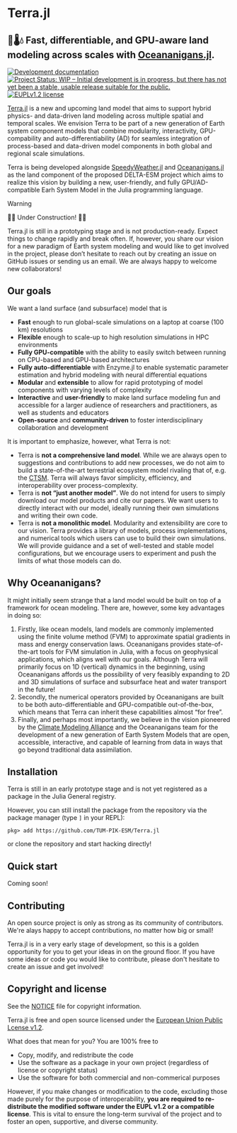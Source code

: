 # Terra.jl
<strong> 🌲🌡💧 Fast, differentiable, and GPU-aware land modeling across scales with [Oceananigans.jl](https://github.com/CliMA/Oceananigans.jl). </strong>
---

<a href="https://tum-pik-esm.github.io/TerraDocumentation/dev">
<img alt="Development documentation" src="https://img.shields.io/badge/documentation-in%20development-orange?style=flat-square">
</a>
<a href="https://www.repostatus.org/#wip"><img src="https://www.repostatus.org/badges/latest/wip.svg" alt="Project Status: WIP – Initial development is in progress, but there has not yet been a stable, usable release suitable for the public." /></a>
<a href="https://eupl.eu/1.2/en">
    <img alt="EUPLv1.2 license" src="https://img.shields.io/badge/License-EUPLv1.2-blue.svg?style=flat-square">
</a>

[Terra.jl](https://tum-pik-esm.github.io/TerraDocumentation/dev") is a new and upcoming land model that aims to support hybrid physics- and data-driven land modeling across multiple spatial and temporal scales. We envision Terra to be part of a new generation of Earth system component models that combine modularity, interactivity, GPU-compability and auto-differentiability (AD) for seamless integration of process-based and data-driven model components in both global and regional scale simulations.

Terra is being developed alongside [SpeedyWeather.jl](https://github.com/SpeedyWeather/SpeedyWeather.jl) and [Oceananigans.jl](https://github.com/CliMA/Oceananigans.jl) as the land component of the proposed DELTA-ESM project which aims to realize this vision by building a new, user-friendly, and fully GPU/AD-compatible Earh System Model in the Julia programming language.

> [!WARNING]
> 🚧🚧 Under Construction! 🚧🚧
>
> Terra.jl is still in a prototyping stage and is not production-ready. Expect things to change rapidly and break often. If, however, you share our vision for a new paradigm of Earth system modeling and would like to get involved in the project, please don’t hesitate to reach out by creating an issue on GitHub issues or sending us an email. We are always happy to welcome new collaborators!

## Our goals
We want a land surface (and subsurface) model that is
- **Fast** enough to run global-scale simulations on a laptop at coarse (100 km) resolutions
- **Flexible** enough to scale-up to high resolution simulations in HPC environments
- **Fully GPU-compatible** with the ability to easily switch between running on CPU-based and GPU-based architectures
- **Fully auto-differentiable** with Enzyme.jl to enable systematic parameter estimation and hybrid modeling with neural differential equations
- **Modular** and **extensible** to allow for rapid prototyping of model components with varying levels of complexity
- **Interactive** and **user-friendly** to make land surface modeling fun and accessible for a larger audience of researchers and practitioners, as well as students and educators
- **Open-source** and **community-driven** to foster interdisciplinary collaboration and development

It is important to emphasize, however, what Terra is not:
- Terra is **not a comprehensive land model**. While we are always open to suggestions and contributions to add new processes, we do not aim to build a state-of-the-art terrestrial ecosystem model rivaling that of, e.g. the [CTSM](https://github.com/ESCOMP/CTSM). Terra will always favor simplicity, efficiency, and interoperability over process-complexity.
- Terra is **not “just another model”**. We do not intend for users to simply download our model products and cite our papers. We want users to directly interact with our model, ideally running their own simulations and writing their own code.
- Terra is **not a monolithic model**. Modularity and extensibility are core to our vision. Terra provides a library of models, process implementations, and numerical tools which users can use to build their own simulations. We will provide guidance and a set of well-tested and stable model configurations, but we encourage users to experiment and push the limits of what those models can do.

## Why Oceananigans?
It might initially seem strange that a land model would be built on top of a framework for ocean modeling. There are, however, some key advantages in doing so:


1. Firstly, like ocean models, land models are commonly implemented using the finite volume method (FVM) to approximate spatial gradients in mass and energy conservation laws. Oceananigans provides state-of-the-art tools for FVM simulation in Julia, with a focus on geophysical applications, which aligns well with our goals. Although Terra will primarily focus on 1D (vertical) dynamics in the beginning, using Oceananigans affords us the possibility of very feasibly expanding to 2D and 3D simulations of surface and subsurface heat and water transport in the future!
2. Secondly, the numerical operators provided by Oceananigans are built to be both auto-differentiable and GPU-compatible out-of-the-box, which means that Terra can inherit these capabilities almost “for free”.
3. Finally, and perhaps most importantly, we believe in the vision pioneered by the [Climate Modeling Alliance](https://clima.caltech.edu/) and the Oceananigans team for the development of a new generation of Earth System Models that are open, accessible, interactive, and capable of learning from data in ways that go beyond traditional data assimilation.

## Installation

Terra is still in an early prototype stage and is not yet registered as a package in the Julia General registry.

However, you can still install the package from the repository via the package manager (type `]` in your REPL):

```
pkg> add https://github.com/TUM-PIK-ESM/Terra.jl
```

or clone the repository and start hacking directly!

## Quick start

Coming soon!

## Contributing

An open source project is only as strong as its community of contributors. We're alays happy to accept contributions, no matter how big or small!

Terra.jl is in a very early stage of development, so this is a golden opportunity for you to get your ideas in on the ground floor. If you have some ideas or code you would like to contribute, please don't hesitate to create an issue and get involved!


## Copyright and license

See the [NOTICE](./NOTICE) file for copyright information.

Terra.jl is free and open source licensed under the [European Union Public Lcense v1.2](https://eupl.eu/1.2/en).

What does that mean for you? You are 100% free to
- Copy, modify, and redistribute the code
- Use the software as a package in your own project (regardless of license or copyright status)
- Use the software for both commercial and non-commerical purposes

However, if you make changes or modification to the code, excluding those made purely for the purpose of interoperability, **you are required to re-distribute the modified software under the EUPL v1.2 or a compatible license**. This is vital to ensure the long-term survival of the project and to foster an open, supportive, and diverse community.
